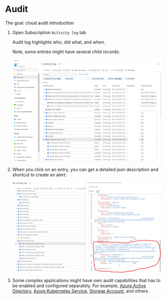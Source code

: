 # Audit

The goal: cloud audit introduction

1. Open Subscription `Activity log` tab

    Audit log highlights who, did what, and when.

    Note, some entries might have several child records:

    ![show audit log](../files/13-monitoring/12-audit-log.png)

2. When you click on an entry, you can get a detailed json description and shortcut to create an alert:

    ![audit log entry details](../files/13-monitoring/13-audit-log-event-details.png)

3. Some _complex_ applications might have own audit capabilities that has to be enabled and configured separately. For example, [Azure Active Directory](https://docs.microsoft.com/en-us/azure/active-directory/reports-monitoring/howto-analyze-activity-logs-log-analytics), [Azure Kubernetes Service](https://docs.microsoft.com/en-us/azure/aks/view-control-plane-logs), [Storage Account](https://docs.microsoft.com/en-us/azure/storage/blobs/monitor-blob-storage), and others.